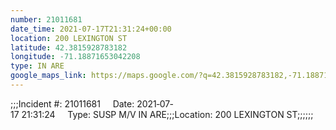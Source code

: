 ```yaml
---
number: 21011681
date_time: 2021-07-17T21:31:24+00:00
location: 200 LEXINGTON ST
latitude: 42.3815928783182
longitude: -71.18871653042208
type: IN ARE
google_maps_link: https://maps.google.com/?q=42.3815928783182,-71.18871653042208
---
```


;;;Incident #: 21011681     Date: 2021‐07‐17 21:31:24     Type: SUSP M/V IN ARE;;;Location: 200 LEXINGTON ST;;;;;;
